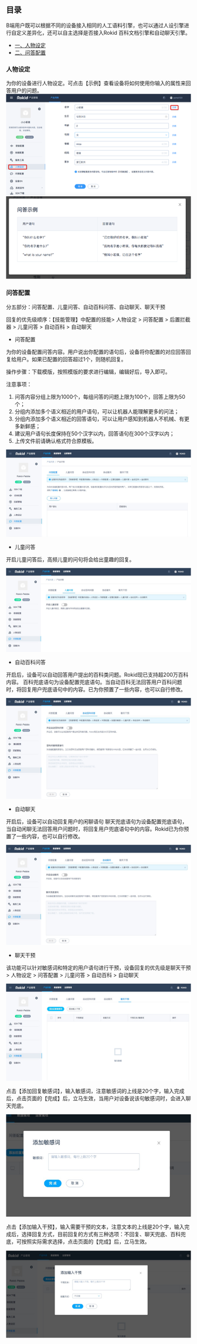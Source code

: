 ## 目录

B端用户既可以根据不同的设备接入相同的人工语料引擎，也可以通过人设引擎进行自定义差异化，还可以自主选择是否接入Rokid 百科文档引擎和自动聊天引擎。

* [一、人物设定](#一、人物设定)
* [二、问答配置](#二、问答配置)


### 人物设定

为你的设备进行人物设定。可点击【示例】查看设备将如何使用你输入的属性来回答用户的问题。
![](images/人物设定.png)
![](images/问答示例.png)

### 问答配置

分五部分：问答配置、儿童问答、自动百科问答、自动聊天、聊天干预

回复的优先级顺序：【技能管理】中配置的技能> 人物设定 > 问答配置 > 后置拦截器 > 儿童问答 > 自动百科 > 自动聊天

- 问答配置

为你的设备配置问答内容。用户说出你配置的语句后，设备将你配置的对应回答回复给用户。如果已配置的回答超过1个，则随机回复。

操作步骤：下载模版，按照模版的要求进行编辑，编辑好后，导入即可。

注意事项：
1. 问答内容分组上限为1000个，每组问答的问题上限为100个，回答上限为50个；
2. 分组内添加多个语义相近的用户语句，可以让机器人能理解更多的问法；
3. 分组内添加多个语义相近的回答语句，可以让用户感知到机器人不机械、有更多新鲜感；
4. 建议用户语句长度保持在50个汉字以内，回答语句在300个汉字以内；
5. 上传文件前请确认格式符合原模板。

![](images/chat11.jpg)


- 儿童问答

开启儿童问答后，高频儿童的问句将会给出童趣的回复。

![](images/chat12.jpg)

- 自动百科问答

开启后，设备可以自动回答用户提出的百科类问题。Rokid现已支持超200万百科内容。
百科兜底语句为设备配置兜底语句。当自动百科无法回答用户百科问题时，将回复用户兜底语句中的内容。已为你预置了一些内容，也可以自行修改。

![](images/chat13.jpg)

- 自动聊天

开启后，设备可以自动回复用户的闲聊语句
聊天兜底语句为设备配置兜底语句，当自动闲聊无法回答用户问题时，将回复用户兜底语句中的内容。Rokid已为你预置了一些内容，也可以自行修改。

![](images/chat14.jpg)

- 聊天干预

该功能可以针对敏感词和特定的用户语句进行干预，设备回复的优先级是聊天干预> 人物设定 > 问答配置 > 儿童问答 > 自动百科 > 自动聊天

![](images/chat15.jpg)

点击【添加回复敏感词】，输入敏感词，注意敏感词的上线是20个字，输入完成后，点击页面的【完成】后，立马生效，当用户对设备说该句敏感词时，会进入聊天兜底。

![](images/chat17.jpg)

点击【添加输入干预】，输入需要干预的文本，注意文本的上线是20个字，输入完成后，选择回复方式，目前回复的方式有三种选项：不回复、聊天兜底、百科兜底，可按照实际需求选择，点击页面的【完成】后，立马生效。

![](images/chat18.jpg)
